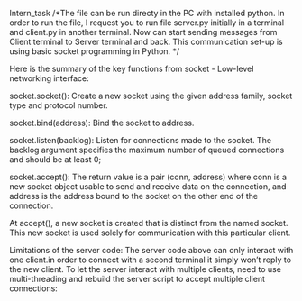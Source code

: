 Intern_task
/*The file can be run directy in the PC with installed python. In order to run the file, I request you to run file server.py initially in a terminal and client.py in another terminal.
Now can start sending messages from Client terminal to Server terminal and back. This communication set-up is using basic socket programming in Python. */ 

Here is the summary of the key functions from socket - Low-level networking interface:

socket.socket(): Create a new socket using the given address family, socket type and protocol number.

socket.bind(address): Bind the socket to address.

socket.listen(backlog): Listen for connections made to the socket. The backlog argument specifies the maximum number of queued connections and should be at least 0;

socket.accept(): The return value is a pair (conn, address) where conn is a new socket object usable to send and receive data on the connection, and address is the address bound to the socket on the other end of the connection.

At accept(), a new socket is created that is distinct from the named socket. This new socket is used solely for communication with this particular client.


Limitations of the server code: The server code above can only interact with one client.in order to connect with a second terminal it simply won’t reply to the new client. To let the server interact with multiple clients, need to use multi-threading and rebuild the server script to accept multiple client connections:
